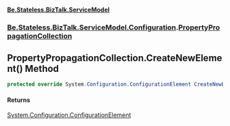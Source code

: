 #### [Be.Stateless.BizTalk.ServiceModel](README.md 'README')
### [Be.Stateless.BizTalk.ServiceModel.Configuration](Be.Stateless.BizTalk.ServiceModel.Configuration.md 'Be.Stateless.BizTalk.ServiceModel.Configuration').[PropertyPropagationCollection](PropertyPropagationCollection.md 'Be.Stateless.BizTalk.ServiceModel.Configuration.PropertyPropagationCollection')

## PropertyPropagationCollection.CreateNewElement() Method

```csharp
protected override System.Configuration.ConfigurationElement CreateNewElement();
```

#### Returns
[System.Configuration.ConfigurationElement](https://docs.microsoft.com/en-us/dotnet/api/System.Configuration.ConfigurationElement 'System.Configuration.ConfigurationElement')
